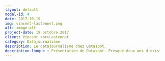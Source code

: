 ```yaml
---
layout: default
modal-id: 4
date: 2017-10-19
img: vincent-lastennet.png
alt: image-alt
project-date: 19 octobre 2017
client: Vincent <br>Lastennet
category: Datajournalisme
description: Le datajournalisme chez Dataspot. 
description-longue : Présentation de Dataspot. Presque deux ans d'existence, plus d'une centaine d'articles, quelques prix et beaucoup d'enseignements.<br>Une petite révolution. Travail en mode projet mêlant plusieurs services (développement, marketing, graphisme, éditorial).<br>Nouveaux formats . De l'info-service, à l'investigation en passant par les jeux, la compétence data se retrouve aujourd'hui dans tous les nouveaux formats du Télégramme.<br>Internaliser les compétences pour innover. Analyse de flux temps réel, création de nos propres données (crowdsourcing, bots...), meilleure utilisation des données ouvertes. Le Télégramme s'organise aujourd'hui pour mieux utiliser la data afin d'améliorer considérablement l'info locale.
---
```

